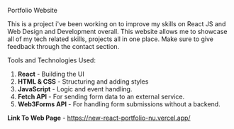 Portfolio Website

This is a project i've been working on to improve my skills on React JS and Web Design and Development overall. This website allows me to showcase all of my tech related skills, projects all in one place. Make sure to give feedback through the contact section.

Tools and Technologies Used:

1. **React** - Building the UI
2. **HTML & CSS** - Structuring and adding styles
3. **JavaScript** - Logic and event handling.
4. **Fetch API** - For sending form data to an external service.
5. **Web3Forms API** - For handling form submissions without a backend. 

**Link To Web Page** - https://new-react-portfolio-nu.vercel.app/

